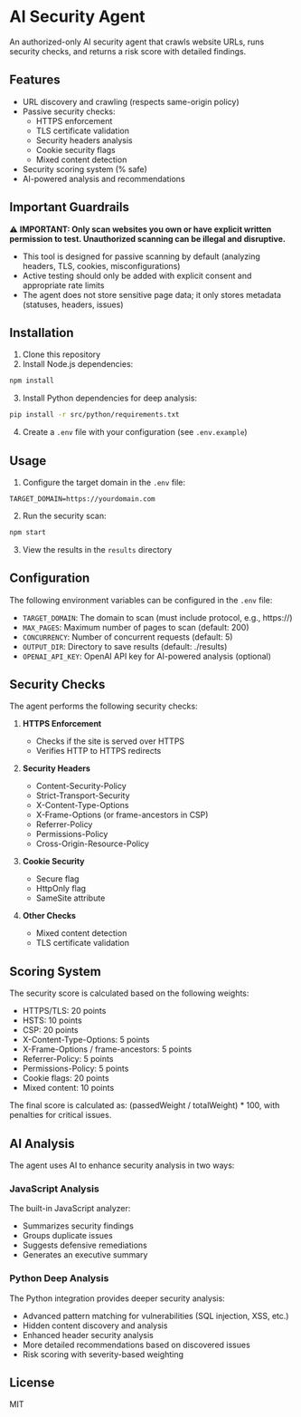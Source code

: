 # AI Security Agent

An authorized-only AI security agent that crawls website URLs, runs security checks, and returns a risk score with detailed findings.

## Features

- URL discovery and crawling (respects same-origin policy)
- Passive security checks:
  - HTTPS enforcement
  - TLS certificate validation
  - Security headers analysis
  - Cookie security flags
  - Mixed content detection
- Security scoring system (% safe)
- AI-powered analysis and recommendations

## Important Guardrails

⚠️ **IMPORTANT: Only scan websites you own or have explicit written permission to test. Unauthorized scanning can be illegal and disruptive.**

- This tool is designed for passive scanning by default (analyzing headers, TLS, cookies, misconfigurations)
- Active testing should only be added with explicit consent and appropriate rate limits
- The agent does not store sensitive page data; it only stores metadata (statuses, headers, issues)

## Installation

1. Clone this repository
2. Install Node.js dependencies:

```bash
npm install
```

3. Install Python dependencies for deep analysis:

```bash
pip install -r src/python/requirements.txt
```

4. Create a `.env` file with your configuration (see `.env.example`)

## Usage

1. Configure the target domain in the `.env` file:

```
TARGET_DOMAIN=https://yourdomain.com
```

2. Run the security scan:

```bash
npm start
```

3. View the results in the `results` directory

## Configuration

The following environment variables can be configured in the `.env` file:

- `TARGET_DOMAIN`: The domain to scan (must include protocol, e.g., https://)
- `MAX_PAGES`: Maximum number of pages to scan (default: 200)
- `CONCURRENCY`: Number of concurrent requests (default: 5)
- `OUTPUT_DIR`: Directory to save results (default: ./results)
- `OPENAI_API_KEY`: OpenAI API key for AI-powered analysis (optional)

## Security Checks

The agent performs the following security checks:

1. **HTTPS Enforcement**
   - Checks if the site is served over HTTPS
   - Verifies HTTP to HTTPS redirects

2. **Security Headers**
   - Content-Security-Policy
   - Strict-Transport-Security
   - X-Content-Type-Options
   - X-Frame-Options (or frame-ancestors in CSP)
   - Referrer-Policy
   - Permissions-Policy
   - Cross-Origin-Resource-Policy

3. **Cookie Security**
   - Secure flag
   - HttpOnly flag
   - SameSite attribute

4. **Other Checks**
   - Mixed content detection
   - TLS certificate validation

## Scoring System

The security score is calculated based on the following weights:

- HTTPS/TLS: 20 points
- HSTS: 10 points
- CSP: 20 points
- X-Content-Type-Options: 5 points
- X-Frame-Options / frame-ancestors: 5 points
- Referrer-Policy: 5 points
- Permissions-Policy: 5 points
- Cookie flags: 20 points
- Mixed content: 10 points

The final score is calculated as: (passedWeight / totalWeight) * 100, with penalties for critical issues.

## AI Analysis

The agent uses AI to enhance security analysis in two ways:

### JavaScript Analysis

The built-in JavaScript analyzer:
- Summarizes security findings
- Groups duplicate issues
- Suggests defensive remediations
- Generates an executive summary

### Python Deep Analysis

The Python integration provides deeper security analysis:
- Advanced pattern matching for vulnerabilities (SQL injection, XSS, etc.)
- Hidden content discovery and analysis
- Enhanced header security analysis
- More detailed recommendations based on discovered issues
- Risk scoring with severity-based weighting

## License

MIT